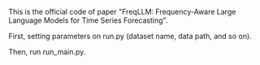 This is the official code of paper "FreqLLM: Frequency-Aware Large Language Models for Time Series Forecasting".

First, setting parameters on run.py (dataset name, data path, and so on).

Then, run run_main.py.
